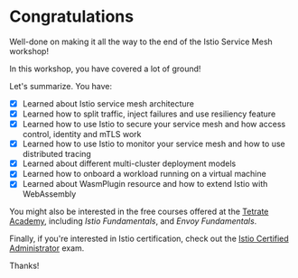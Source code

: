 # Congratulations

Well-done on making it all the way to the end of the Istio Service Mesh workshop!

In this workshop, you have covered a lot of ground!

Let's summarize. You have:

- [x] Learned about Istio service mesh architecture
- [x] Learned how to split traffic, inject failures and use resiliency feature
- [x] Learned how to use Istio to secure your service mesh and how access control, identity and mTLS work
- [x] Learned how to use Istio to monitor your service mesh and how to use distributed tracing
- [x] Learned about different multi-cluster deployment models
- [x] Learned how to onboard a workload running on a virtual machine
- [x] Learned about WasmPlugin resource and how to extend Istio with WebAssembly

You might also be interested in the free courses offered at the [Tetrate Academy](https://academy.tetrate.io/), including _Istio Fundamentals_, and _Envoy Fundamentals_.

Finally, if you're interested in Istio certification, check out the [Istio Certified Administrator](https://academy.tetrate.io/courses/certified-istio-administrator) exam.

Thanks!
